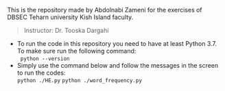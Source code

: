 This is the repository made by Abdolnabi Zameni for the exercises of DBSEC Teharn university Kish Island faculty.<br>

> Instructor: Dr. Tooska Dargahi <br>
 - To run the code in this repository you need to have at least Python 3.7. To make sure run the following command:<br>
    ` python --version`
 - Simply use the command below and follow the messages in the screen to run the codes:<br>
`python ./HE.py`
`python ./word_frequency.py`
